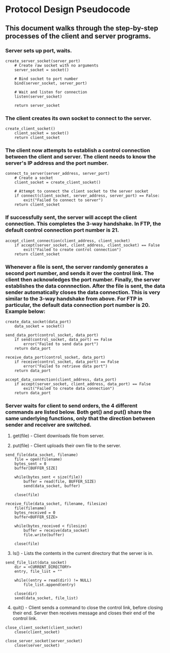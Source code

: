 # Protocol Design Pseudocode
## This document walks through the step-by-step processes of the client and server programs.
### Server sets up port, waits.
```
create_server_socket(server_port)
    # Create raw socket with no arguments
    server_socket = socket()

    # Bind socket to port number
    bind(server_socket, server_port)

    # Wait and listen for connection
    listen(server_socket)

    return server_socket
```

### The client creates its own socket to connect to the server.
```
create_client_socket()
    client_socket = socket()
    return client_socket
```

### The client now attempts to establish a control connection between the client and server. The client needs to know the server's IP address and the port number.
```
connect_to_server(server_address, server_port)
    # Create a socket
    client_socket = create_client_socket()

    # Attempt to connect the client socket to the server socket
    if connect(client_socket, server_address, server_port) == False:
        exit("Failed to connect to server")
    return client_socket
```

### If successfully sent, the server will accept the client connection. This completes the 3-way handshake. In FTP, the default control connection port number is 21.
```
accept_client_connection(client_address, client_socket)
    if accept(server_socket, client_address, client_socket) == False
        exit("Failed to create control connection")
    return client_socket
```

### Whenever a file is sent, the server randomly generates a second port number, and sends it over the control link. The client then acknowledges the port number. Finally, the server establishes the data connnection. After the file is sent, the data sender automatically closes the data connection. This is very similar to the 3-way handshake from above. For FTP in particular, the default data connection port number is 20. Example below:
```
create_data_socket(data_port)
    data_socket = socket()
```

```
send_data_port(control_socket, data_port)
    if send(control_socket, data_port) == False
        error("Failed to send data port")
    return data_port
```

```
receive_data_port(control_socket, data_port)
    if receive(control_socket, data_port) == False
        error("Failed to retrieve data port")
    return data_port
```

```
accept_data_connection(client_address, data_port)
    if accept(server_socket, client_address, data_port) == False
        exit("Failed to create data connection")
    return data_port
```

### Server waits for client to send orders, the 4 different commands are listed below. Both get() and put() share the same underlying functions, only that the direction between sender and receiver are switched.
1. get(file) - Client downloads file from server.

2. put(file) - Client uploads their own file to the server.

```
send_file(data_socket, filename)
    file = open(filename)
    bytes_sent = 0
    buffer[BUFFER_SIZE]

    while(bytes_sent < size(file))
        buffer = read(file, BUFFER_SIZE)
        send(data_socket, buffer)

    close(file)
```

```
receive_file(data_socket, filename, filesize)
    file(filename)
    bytes_received = 0
    buffer<BUFFER_SIZE>

    while(bytes_received < filesize)
        buffer = receive(data_socket)
        file.write(buffer)

    close(file)
```

3. ls() - Lists the contents in the current directory that the server is in.
```
send_file_list(data_socket)
    dir = <CURRENT_DIRECTORY>
    entry, file_list = ""

    while((entry = read(dir)) != NULL)
        file_list.append(entry)
    
    close(dir)
    send(data_socket, file_list)
```

4. quit() - Client sends a command to close the control link, before closing their end. Server then receives message and closes their end of the control link.
```
close_client_socket(client_socket)
    close(client_socket)
```

```
close_server_socket(server_socket)
    close(server_socket)
```